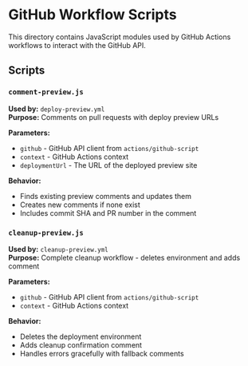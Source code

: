 # GitHub Workflow Scripts

This directory contains JavaScript modules used by GitHub Actions workflows to interact with the GitHub API.

## Scripts

### `comment-preview.js`
**Used by:** `deploy-preview.yml`  
**Purpose:** Comments on pull requests with deploy preview URLs

**Parameters:**
- `github` - GitHub API client from `actions/github-script`
- `context` - GitHub Actions context
- `deploymentUrl` - The URL of the deployed preview site

**Behavior:**
- Finds existing preview comments and updates them
- Creates new comments if none exist
- Includes commit SHA and PR number in the comment

### `cleanup-preview.js`
**Used by:** `cleanup-preview.yml`  
**Purpose:** Complete cleanup workflow - deletes environment and adds comment

**Parameters:**
- `github` - GitHub API client from `actions/github-script`
- `context` - GitHub Actions context

**Behavior:**
- Deletes the deployment environment
- Adds cleanup confirmation comment
- Handles errors gracefully with fallback comments
